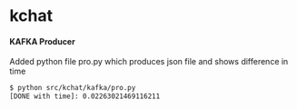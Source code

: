 # kchat


#### KAFKA Producer

Added python file pro.py which produces json file and shows difference in time
```bash
$ python src/kchat/kafka/pro.py
[DONE with time]: 0.02263021469116211
```
